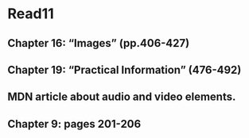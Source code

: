 # Read11
## Chapter 16: “Images” (pp.406-427)

## Chapter 19: “Practical Information” (476-492)
## MDN article about audio and video elements.
## Chapter 9: pages 201-206 